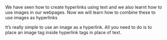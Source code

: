 We have seen how to create hyperlinks using text and we also learnt how to use images in our webpages. Now we will learn how to combine these to use images as hyperlinks

It’s really simple to use an image as a hyperlink. All you need to do is to place an image tag inside hyperlink tags in place of text.